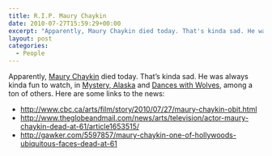 ```yaml
---
title: R.I.P. Maury Chaykin
date: 2010-07-27T15:59:29+00:00
excerpt: "Apparently, Maury Chaykin died today. That's kinda sad. He was always kinda fun to watch, in Mystery, Alaska and"
layout: post
categories:
  - People
---
```

Apparently, [Maury Chaykin](http://www.imdb.com/name/nm0001999/) died today. That&#8217;s kinda sad. He was always kinda fun to watch, in [Mystery, Alaska](http://www.imdb.com/title/tt0134618/) and [Dances with Wolves](http://www.imdb.com/title/tt0099348/), among a ton of others. Here are some links to the news:

  * <http://www.cbc.ca/arts/film/story/2010/07/27/maury-chaykin-obit.html>
  * <http://www.theglobeandmail.com/news/arts/television/actor-maury-chaykin-dead-at-61/article1653515/>
  * <http://gawker.com/5597857/maury-chaykin-one-of-hollywoods-ubiquitous-faces-dead-at-61>